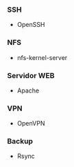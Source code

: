 ### SSH
- OpenSSH

### NFS
- nfs-kernel-server

### Servidor WEB
- Apache

### VPN
- OpenVPN

### Backup
- Rsync
